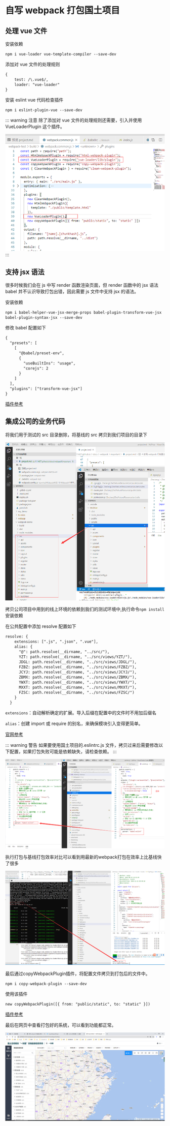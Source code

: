 # 自写 webpack 打包国土项目

## 处理 vue 文件

安装依赖

```
npm i vue-loader vue-template-compiler --save-dev
```

添加对 vue 文件的处理规则

```
{
    test: /\.vue$/,
    loader: "vue-loader"
}
```

安装 eslint vue 代码检查插件

```
npm i eslint-plugin-vue --save-dev
```

::: warning 注意
除了添加对 vue 文件的处理规则还需要，引入并使用 VueLoaderPlugin 这个插件。

<div align=center>
	<img src="./images/11.png" width="">
</div>
:::

## 支持 jsx 语法

很多时候我们会在 js 中写 render 函数渲染页面，但 render 函数中的 jsx 语法 babel 并不认识导致打包出错，因此需要 js 文件中支持 jsx 的语法。

安装依赖

```
npm i babel-helper-vue-jsx-merge-props babel-plugin-transform-vue-jsx babel-plugin-syntax-jsx --save-dev
```

修改 babel 配置如下

```
{
  "presets": [
    [
      "@babel/preset-env",
      {
        "useBuiltIns": "usage",
        "corejs": 2
      }
    ]
  ],
  "plugins": ["transform-vue-jsx"]
}

```

[插件参考](https://www.npmjs.com/package/babel-plugin-transform-vue-jsx)

## 集成公司的业务代码

将我们用于测试的 src 目录删除，将基线的 src 拷贝到我们项目的目录下

<div align=center>
	<img src="./images/12.png" width="">
</div>

拷贝公司项目中用到的线上环境的依赖到我们的测试环境中,执行命令`npm install`安装依赖

在公共配置中添加 resolve 配置如下

```
resolve: {
    extensions: [".js", ".json", ".vue"],
    alias: {
      "@": path.resolve(__dirname, "../src/"),
      YZT: path.resolve(__dirname, "../src/views/YZT/"),
      JDGL: path.resolve(__dirname, "../src/views/JDGL/"),
      FZBZ: path.resolve(__dirname, "../src/views/FZBZ/"),
      JCYJ: path.resolve(__dirname, "../src/views/JCYJ/"),
      ZBMX: path.resolve(__dirname, "../src/views/ZBMX/"),
      YWXT: path.resolve(__dirname, "../src/views/YWXT/"),
      MXXT: path.resolve(__dirname, "../src/views/MXXT/"),
      FZSC: path.resolve(__dirname, "../src/views/FZSC/")
    }
  }
```

`extensions`：自动解析确定的扩展。导入后缀在配置中的文件时不用加后缀名

`alias`：创建 import 或 require 的别名，来确保模块引入变得更简单。

[官网参考](https://webpack.docschina.org/configuration/resolve/#resolve-alias)

::: warning 警告
如果要使用国土项目的.eslintrc.js 文件，拷贝过来后需要修改以下配置，如果打包失败可能是依赖缺失，请检查依赖。
:::

<div align=center>
	<img src="./images/14.png" width="">
</div>


执行打包与基线打包效率对比可以看到用最新的webpack打包在效率上比基线快了很多

<div align=center>
	<img src="./images/15.png" width="">
</div>

最后通过copyWebpackPlugin插件，将配置文件拷贝到打包后的文件中。
```
npm i copy-webpack-plugin --save-dev
```

使用该插件
```
new copyWebpackPlugin([{ from: "public/static", to: "static" }])
```

[插件参考](https://webpack.docschina.org/plugins/copy-webpack-plugin/)

最后在网页中查看打包好的系统，可以看到功能都正常。

<div align=center>
	<img src="./images/16.png" width="">
</div>
